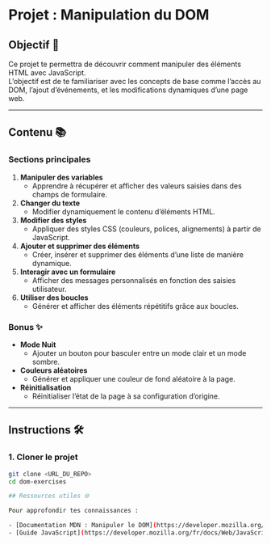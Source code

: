 # Projet : Manipulation du DOM

## Objectif 🎯

Ce projet te permettra de découvrir comment manipuler des éléments HTML avec JavaScript.  
L’objectif est de te familiariser avec les concepts de base comme l’accès au DOM, l’ajout d’événements, et les modifications dynamiques d’une page web.

---

## Contenu 📚

### Sections principales

1. **Manipuler des variables**
   - Apprendre à récupérer et afficher des valeurs saisies dans des champs de formulaire.
2. **Changer du texte**
   - Modifier dynamiquement le contenu d’éléments HTML.
3. **Modifier des styles**
   - Appliquer des styles CSS (couleurs, polices, alignements) à partir de JavaScript.
4. **Ajouter et supprimer des éléments**
   - Créer, insérer et supprimer des éléments d’une liste de manière dynamique.
5. **Interagir avec un formulaire**
   - Afficher des messages personnalisés en fonction des saisies utilisateur.
6. **Utiliser des boucles**
   - Générer et afficher des éléments répétitifs grâce aux boucles.

### Bonus ✨

- **Mode Nuit**
  - Ajouter un bouton pour basculer entre un mode clair et un mode sombre.
- **Couleurs aléatoires**
  - Générer et appliquer une couleur de fond aléatoire à la page.
- **Réinitialisation**
  - Réinitialiser l’état de la page à sa configuration d’origine.

---

## Instructions 🛠️

### 1. Cloner le projet

```bash
git clone <URL_DU_REPO>
cd dom-exercises

## Ressources utiles 🌐

Pour approfondir tes connaissances :

- [Documentation MDN : Manipuler le DOM](https://developer.mozilla.org/fr/docs/Web/API/Document_Object_Model)
- [Guide JavaScript](https://developer.mozilla.org/fr/docs/Web/JavaScript/Guide)
```
